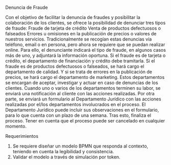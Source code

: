 
Denuncia de Fraude

Con el objetivo de facilitar la denuncia de fraudes y posibilitar la colaboración de los clientes, se ofrece la posibilidad de denunciar tres tipos de fraude:
Fraude de tarjeta de crédito
Venta de productos defectuosos o falseados
Errores u omisiones en la publicación de precios o valores de nuestros servicios.
Tradicionalmente se recogían estas denuncias vía teléfono, email o en persona, pero ahora se requiere que se puedan realizar online. Para ello, el denunciante indicará el tipo de fraude, en algunos casos más de uno, y adjuntará la información oportuna.
Si el fraude es de tarjeta o crédito, el departamento de financiación y crédito debe tramitarla. Si el fraude es de productos defectuosos o falseados, se hará cargo el departamento de calidad. Y si se trata de errores en la publicación de precios, se hará cargo el departamento de marketing.
Estos departamentos se encargan de aceptar, investigar y actuar en caso de denuncias de los clientes. Cuando uno o varios de los departamentos terminen su labor, se enviará una notificación al cliente con las acciones realizadas.
Por otra parte, se enviará un formulario al Departamento Jurídico con las acciones realizadas por el/los departamentos involucrados en el proceso. El Departamento Jurídico puede incluir sus observaciones en el formulario, para lo que cuenta con un plazo de una semana. Tras esto, finaliza el proceso.
Tener en cuenta que el proceso puede ser cancelado en cualquier momento.

Requerimientos
1. Se requiere diseñar un modelo BPMN que responda al contexto, teniendo en cuenta la legibilidad y consistencia.
2. Validar el modelo a través de simulación por token.
